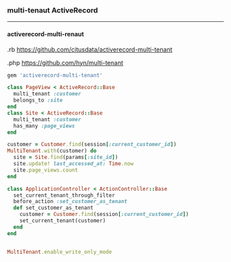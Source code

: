 ### multi-tenaut ActiveRecord
---

#### activerecord-multi-renaut
.rb 
https://github.com/citusdata/activerecord-multi-tenant


.php
https://github.com/hyn/multi-tenant

```sh
gem 'activerecord-multi-tenant'
```

```ruby
class PageView < ActiveRecord::Base
  multi_tenant :customer
  belongs_to :site
end
class Site < ActiveRecord::Base
  multi_tenant :customer
  has_many :page_views
end

customer = Customer.find(session[:current_customer_id])
MultiTenant.with(customer) do
  site = Site.find(params[:site_id])
  site.update! last_accessed_at: Time.now
  site.page_views.count
end

class ApplicationController < ActionController::Base
  set_current_tenant_through_filter
  before_action :set_customer_as_tenant
  def set_customer_as_tenant
    customer = Customer.find(session[:current_customer_id])
    set_current_tenant(customer)
  end
end


MultiTenant.enable_write_only_mode


```

